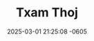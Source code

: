 ---
layout: cast
date: 2025-03-01 21:25:08 -0605
categories: actor

# Site Attributes
title: "Txam Thoj"
permalink: "/cast/Txam_Thoj"

# Actor/Actress Attributes
thumbnail: "/assets/cast_thumbnails/Txam Thoj.jpeg"
---